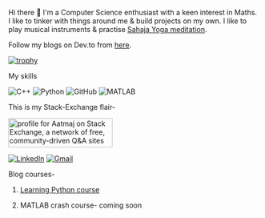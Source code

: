 Hi there 👋 I'm a Computer Science enthusiast with a keen interest in Maths. I like to tinker with things around me & build projects on my own. I like to play musical instruments & practise [Sahaja Yoga meditation](https://www.sahajayoga.org.in/).

Follow my blogs on Dev.to from [here](https://dev.to/aatmaj).

[![trophy](https://github-profile-trophy.vercel.app/?username=Aatmaj-Zephyr&theme=dracula)](https://github.com/Aatmaj-Zephyr)


My skills

![C++](https://img.shields.io/badge/-C++-00599C?style=flat-square&logo=c) 
![Python](https://img.shields.io/badge/-Python-black?style=flat-square&logo=Python)
![GitHub](https://img.shields.io/badge/-GitHub-181717?style=flat-square&logo=github)
![MATLAB](https://img.shields.io/badge/MATLAB-image%20processing-yellowgreen)

This is my Stack-Exchange flair-

<a href="https://stackexchange.com/users/18205358/aatmaj"><img src="https://stackexchange.com/users/flair/18205358.png" width="208" height="58" alt="profile for Aatmaj on Stack Exchange, a network of free, community-driven Q&amp;A sites" title="profile for Aatmaj on Stack Exchange, a network of free, community-driven Q&amp;A sites" /></a>

[![LinkedIn][1.2]][1]
[![Gmail][2.2]][2]


[1.2]: https://img.shields.io/badge/linkedin-%230077B5.svg?&style=for-the-badge&logo=linkedin&logoColor=white 
[2.2]: https://img.shields.io/badge/Gmail-D14836?style=for-the-badge&logo=gmail&logoColor=white

[1]: https://www.linkedin.com/in/aatmajmhatre/
[2]: https://aatmaj.mhatre@gmail.com

Blog courses-
1) [Learning Python course](https://dev.to/aatmaj/launching-the-learning-python-course-5f31)

2) MATLAB crash course- coming soon

